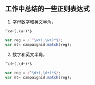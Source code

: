 ## 工作中总结的一些正则表达式
1. 字母数字和英文半角，    
```javascript 1.8
^\w+(,\w+)*$
``` 
```javascript
var reg = / ^\w+(,\w+)*$/;
var mt= campaignid.match(reg);
```


2. 数字和英文半角，     
```javascript
^\d+(,\d+)*$
```

```javascript
var reg = /^\d+(,\d+)*$/;
var mt= campaignid.match(reg);
```
